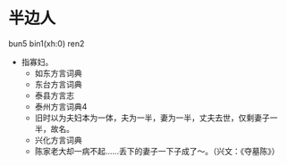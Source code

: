 # 半边人
bun5 bin1(xh:0) ren2
+ 指寡妇。
  * 如东方言词典
  * 东台方言词典
  * 泰县方言志
  * 泰州方言词典4
  + 旧时以为夫妇本为一体，夫为一半，妻为一半，丈夫去世，仅剩妻子一半，故名。
  * 兴化方言词典
  - 陈家老大却一病不起……丢下的妻子一下子成了～。（兴文：《夺墓陈》）
